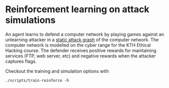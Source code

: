 # Reinforcement learning on attack simulations

An agent learns to defend a computer network by playing games against an unlearning attacker in a [static attack graph](docs/graphviz.pdf) of the computer network. The computer network is modelled on the cyber range for the KTH Ethical Hacking course. The defender receives positive rewards for maintaining services (FTP, web server, etc) and negative rewards when the attacker captures flags. 

Checkout the training and simulation options with 

```
./scripts/train-reinforce -h
```
